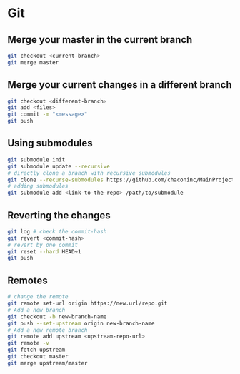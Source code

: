 # Git
## Merge your master in the current branch
```bash
git checkout <current-branch>
git merge master
```
## Merge your current changes in a different branch
```bash
git checkout <different-branch>
git add <files>
git commit -m "<message>"
git push
```
## Using submodules
```bash
git submodule init
git submodule update --recursive
# directly clone a branch with recursive submodules
git clone --recurse-submodules https://github.com/chaconinc/MainProject
# adding submodules
git submodule add <link-to-the-repo> /path/to/submodule
```

## Reverting the changes
```bash
git log # check the commit-hash
git revert <commit-hash>
# revert by one commit
git reset --hard HEAD~1
git push
```
## Remotes
```bash
# change the remote
git remote set-url origin https://new.url/repo.git
# Add a new branch
git checkout -b new-branch-name
git push --set-upstream origin new-branch-name
# Add a new remote branch
git remote add upstream <upstream-repo-url>
git remote -v
git fetch upstream
git checkout master
git merge upstream/master
```

